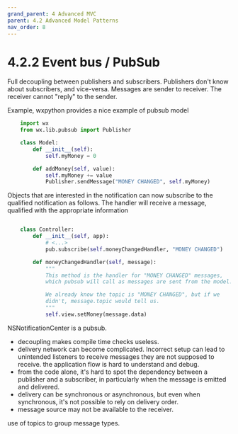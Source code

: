 ```yaml
---
grand_parent: 4 Advanced MVC
parent: 4.2 Advanced Model Patterns
nav_order: 8
---
```

# 4.2.2 Event bus / PubSub

Full decoupling between publishers and subscribers. 
Publishers don't know about subscribers, and vice-versa.
Messages are sender to receiver. The receiver cannot "reply" to the sender.


Example, wxpython provides a nice example of pubsub model

```python
    import wx
    from wx.lib.pubsub import Publisher

    class Model:
        def __init__(self):
            self.myMoney = 0

        def addMoney(self, value):
            self.myMoney += value
            Publisher.sendMessage("MONEY CHANGED", self.myMoney)
```

Objects that are interested in the notification can now subscribe to the 
qualified notification as follows. The 
handler will receive a message, qualified with the appropriate information

```python

    class Controller:
        def __init__(self, app):
            # <...>
            pub.subscribe(self.moneyChangedHandler, "MONEY CHANGED")

        def moneyChangedHandler(self, message):
            """
            This method is the handler for "MONEY CHANGED" messages,
            which pubsub will call as messages are sent from the model.

            We already know the topic is "MONEY CHANGED", but if we
            didn't, message.topic would tell us.
            """
            self.view.setMoney(message.data)
```

NSNotificationCenter is a pubsub.

- decoupling makes compile time checks useless.
- delivery network can become complicated. Incorrect setup can lead to unintended listeners to receive
messages they are not supposed to receive.
the application flow is hard to understand and debug.
- from the code alone, it's hard to spot the dependency between a publisher and a subscriber,
in particularly when the message is emitted and delivered.
- delivery can be synchronous or asynchronous, but even when synchronous, it's not possible
to rely on delivery order.
- message source may not be available to the receiver.


use of topics to group message types.





